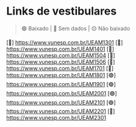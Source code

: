 # Links de vestibulares

> 🟢 Baixado | 🔴 Sem dados | 🟡 Não baixado

[🔴] https://www.vunesp.com.br/UEAM1301
[🔴] https://www.vunesp.com.br/UEAM1401
[🔴] https://www.vunesp.com.br/UEAM1504
[🔴] https://www.vunesp.com.br/UEAM1506
[🔴] https://www.vunesp.com.br/UEAM1701
[🔴] https://www.vunesp.com.br/UEAM1801
[🟢] https://www.vunesp.com.br/UEAM1901
[🟢] https://www.vunesp.com.br/UEAM2001
[🟢] https://www.vunesp.com.br/UEAM2101
[🟢] https://www.vunesp.com.br/UEAM2201
[🔴] https://www.vunesp.com.br/UEAM2301
